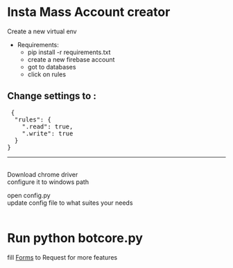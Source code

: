 # Insta Mass Account creator

Create a new virtual env

- Requirements:<br>
  - pip install -r requirements.txt
  - create a new firebase account <br>
  - got to databases <br>
  - click on rules <br>
  
Change settings to :
----------------------------------
<pre>
 {
  "rules": {
    ".read": true,
    ".write": true
  }
}
</pre>
----------------------------------

<br>
Download chrome driver<br> 
configure it to windows path<br> 

open config.py<br>
update config file to what suites your needs<br>
<br>
# Run <strong>python botcore.py</strong>


fill <a href="https://goo.gl/forms/ZgL8r2DjuaM7xl9R2">Forms</a> to Request for more features


